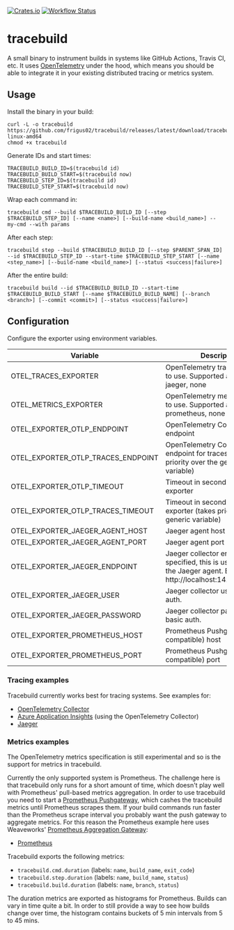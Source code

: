 [![Crates.io](https://img.shields.io/crates/v/tracebuild.svg)](https://crates.io/crates/tracebuild)
[![Workflow Status](https://github.com/frigus02/tracebuild/workflows/CI/badge.svg)](https://github.com/frigus02/tracebuild/actions?query=workflow%3A%22CI%22)

# tracebuild

A small binary to instrument builds in systems like GitHub Actions, Travis CI, etc. It uses [OpenTelemetry](https://opentelemetry.io/) under the hood, which means you should be able to integrate it in your existing distributed tracing or metrics system.

## Usage

Install the binary in your build:

```
curl -L -o tracebuild https://github.com/frigus02/tracebuild/releases/latest/download/tracebuild-linux-amd64
chmod +x tracebuild
```

Generate IDs and start times:

```
TRACEBUILD_BUILD_ID=$(tracebuild id)
TRACEBUILD_BUILD_START=$(tracebuild now)
TRACEBUILD_STEP_ID=$(tracebuild id)
TRACEBUILD_STEP_START=$(tracebuild now)
```

Wrap each command in:

```
tracebuild cmd --build $TRACEBUILD_BUILD_ID [--step $TRACEBUILD_STEP_ID] [--name <name>] [--build-name <build_name>] -- my-cmd --with params
```

After each step:

```
tracebuild step --build $TRACEBUILD_BUILD_ID [--step $PARENT_SPAN_ID] --id $TRACEBUILD_STEP_ID --start-time $TRACEBUILD_STEP_START [--name <step_name>] [--build-name <build_name>] [--status <success|failure>]
```

After the entire build:

```
tracebuild build --id $TRACEBUILD_BUILD_ID --start-time $TRACEBUILD_BUILD_START [--name $TRACEBUILD_BUILD_NAME] [--branch <branch>] [--commit <commit>] [--status <success|failure>]
```

## Configuration

Configure the exporter using environment variables.

| Variable                           | Description                                                                                                                   | Default                |
| ---------------------------------- | ----------------------------------------------------------------------------------------------------------------------------- | ---------------------- |
| OTEL_TRACES_EXPORTER               | OpenTelemetry traces exporter to use. Supported are: otlp, jaeger, none                                                       | otlp                   |
| OTEL_METRICS_EXPORTER              | OpenTelemetry metrics exporter to use. Supported are: prometheus, none                                                        | none                   |
| OTEL_EXPORTER_OTLP_ENDPOINT        | OpenTelemetry Collector endpoint                                                                                              | https://localhost:4317 |
| OTEL_EXPORTER_OTLP_TRACES_ENDPOINT | OpenTelemetry Collector endpoint for traces (takes priority over the generic variable)                                        |                        |
| OTEL_EXPORTER_OTLP_TIMEOUT         | Timeout in seconds for OTLP exporter                                                                                          | 10                     |
| OTEL_EXPORTER_OTLP_TRACES_TIMEOUT  | Timeout in seconds for OTLP exporter (takes priority over the generic variable)                                               |                        |
| OTEL_EXPORTER_JAEGER_AGENT_HOST    | Jaeger agent host                                                                                                             | 127.0.0.1              |
| OTEL_EXPORTER_JAEGER_AGENT_PORT    | Jaeger agent port                                                                                                             | 6831                   |
| OTEL_EXPORTER_JAEGER_ENDPOINT      | Jaeger collector endpoint. If specified, this is used instead of the Jaeger agent. Example: http://localhost:14268/api/traces |                        |
| OTEL_EXPORTER_JAEGER_USER          | Jaeger collector user for basic auth.                                                                                         |                        |
| OTEL_EXPORTER_JAEGER_PASSWORD      | Jaeger collector password for basic auth.                                                                                     |                        |
| OTEL_EXPORTER_PROMETHEUS_HOST      | Prometheus Pushgateway (or compatible) host                                                                                   | 0.0.0.0                |
| OTEL_EXPORTER_PROMETHEUS_PORT      | Prometheus Pushgateway (or compatible) port                                                                                   | 9464                   |

### Tracing examples

Tracebuild currently works best for tracing systems. See examples for:

- [OpenTelemetry Collector](./examples/otel-collector/)
- [Azure Application Insights](./examples/app-insights/) (using the OpenTelemetry Collector)
- [Jaeger](./examples/jaeger/)

### Metrics examples

The OpenTelemetry metrics specification is still experimental and so is the support for metrics in tracebuild.

Currently the only supported system is Prometheus. The challenge here is that tracebuild only runs for a short amount of time, which doesn't play well with Prometheus' pull-based metrics aggregation. In order to use tracebuild you need to start a [Prometheus Pushgateway](https://github.com/prometheus/pushgateway), which cashes the tracebuild metrics until Prometheus scrapes them. If your build commands run faster than the Prometheus scrape interval you probably want the push gateway to aggregate metrics. For this reason the Prometheus example here uses Weaveworks' [Prometheus Aggregation Gateway](https://github.com/weaveworks/prom-aggregation-gateway):

- [Prometheus](./examples/prometheus/)

Tracebuild exports the following metrics:

- `tracebuild.cmd.duration` (labels: `name`, `build_name`, `exit_code`)
- `tracebuild.step.duration` (labels: `name`, `build_name`, `status`)
- `tracebuild.build.duration` (labels: `name`, `branch`, `status`)

The duration metrics are exported as histograms for Prometheus. Builds can vary in time quite a bit. In order to still provide a way to see how builds change over time, the histogram contains buckets of 5 min intervals from 5 to 45 mins.
